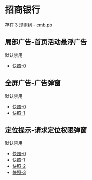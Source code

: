 # 招商银行

存在 3 规则组 - [cmb.pb](/src/apps/cmb.pb.ts)

## 局部广告-首页活动悬浮广告

默认禁用

- [快照-0](https://i.gkd.li/i/14208669)

## 全屏广告-广告弹窗

默认禁用

- [快照-0](https://i.gkd.li/i/12706022)
- [快照-1](https://i.gkd.li/i/14208693)

## 定位提示-请求定位权限弹窗

默认禁用

- [快照-0](https://i.gkd.li/i/12706029)
- [快照-1](https://i.gkd.li/i/13248893)
- [快照-2](https://i.gkd.li/i/13897345)
- [快照-3](https://i.gkd.li/i/14208717)
